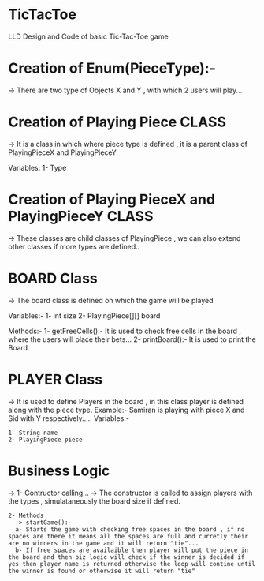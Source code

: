 # TicTacToe
LLD Design and Code of basic Tic-Tac-Toe game

# Creation of Enum(PieceType):-
-> There are two type of Objects X and Y , with which 2 users will play...

# Creation of Playing Piece CLASS 
-> It is a class in which where piece type is defined , it is a parent class of PlayingPieceX and PlayingPieceY
   
   Variables:
   1- Type


# Creation of Playing PieceX and PlayingPieceY CLASS 
-> These classes are child classes of PlayingPiece , we can also extend other classes if more types are defined..

# BOARD Class

-> The board class is defined on which the game will be played

   Variables:-
   1- int size
   2- PlayingPiece[][] board 
   
   Methods:-
   1- getFreeCells():- It is used to check free cells in the board , where the users will place their bets...
   2- printBoard():- It is used to print the Board
   

# PLAYER Class

-> It is used to define Players in the board , in this class player is defined along with the piece type. Example:- Samiran is playing with piece X and Sid with Y respectively.....
    Variables:-

    1- String name 
    2- PlayingPiece piece

# Business Logic

-> 1- Contructor calling...
      -> The constructor is called to assign players with the types , simulataneously the board size if defined.

    2- Methods
      -> startGame():- 
      a- Starts the game with checking free spaces in the board , if no spaces are there it means all the spaces are full and curretly their are no winners in the game and it will return "tie"...
      b- If free spaces are availaible then player will put the piece in the board and then biz logic will check if the winner is decided if yes then player name is returned otherwise the loop will contine until the winner is found or otherwise it will return "tie"



